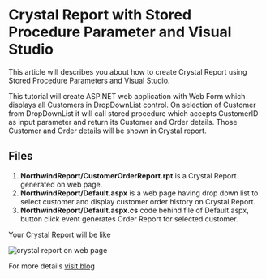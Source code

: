 # Crystal Report with Stored Procedure Parameter and Visual Studio

This article will describes you about how to create Crystal Report using Stored Procedure Parameters and Visual Studio. 

This tutorial will create ASP.NET web application with Web Form which displays all Customers in DropDownList control. On selection of Customer from DropDownList it will call stored procedure which accepts CustomerID as input parameter and return its Customer and Order details. Those Customer and Order details will be shown in Crystal report.

## Files
1. **NorthwindReport/CustomerOrderReport.rpt** is a Crystal Report generated on web page.
1. **NorthwindReport/Default.aspx** is a web page having drop down list to select customer and display customer order history on Crystal Report. 
1. **NorthwindReport/Default.aspx.cs** code behind file of Default.aspx, button click event generates Order Report for selected customer.

Your Crystal Report will be like 

![crystal report on web page](https://geeksarray.com/images/blog/CustomerOrderASPX.png)

For more details [visit blog](https://geeksarray.com/blog/crystal-report-with-sql-stored-procedure-parameter-and-visual-studio)

